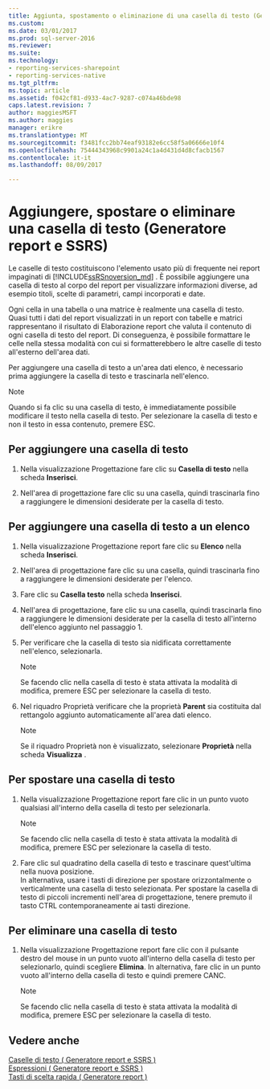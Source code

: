 ```yaml
---
title: Aggiunta, spostamento o eliminazione di una casella di testo (Generatore Report e SSRS) | Documenti Microsoft
ms.custom: 
ms.date: 03/01/2017
ms.prod: sql-server-2016
ms.reviewer: 
ms.suite: 
ms.technology:
- reporting-services-sharepoint
- reporting-services-native
ms.tgt_pltfrm: 
ms.topic: article
ms.assetid: f042cf81-d933-4ac7-9287-c074a46bde98
caps.latest.revision: 7
author: maggiesMSFT
ms.author: maggies
manager: erikre
ms.translationtype: MT
ms.sourcegitcommit: f3481fcc2bb74eaf93182e6cc58f5a06666e10f4
ms.openlocfilehash: 75444343968c9901a24c1a4d431d4d8cfacb1567
ms.contentlocale: it-it
ms.lasthandoff: 08/09/2017

---
```

# <a name="add-move-or-delete-a-text-box-report-builder-and-ssrs"></a>Aggiungere, spostare o eliminare una casella di testo (Generatore report e SSRS)
  Le caselle di testo costituiscono l'elemento usato più di frequente nei report impaginati di [!INCLUDE[ssRSnoversion_md](../../includes/ssrsnoversion-md.md)] . È possibile aggiungere una casella di testo al corpo del report per visualizzare informazioni diverse, ad esempio titoli, scelte di parametri, campi incorporati e date.  
  
 Ogni cella in una tabella o una matrice è realmente una casella di testo. Quasi tutti i dati del report visualizzati in un report con tabelle e matrici rappresentano il risultato di Elaborazione report che valuta il contenuto di ogni casella di testo del report. Di conseguenza, è possibile formattare le celle nella stessa modalità con cui si formatterebbero le altre caselle di testo all'esterno dell'area dati.  
  
 Per aggiungere una casella di testo a un'area dati elenco, è necessario prima aggiungere la casella di testo e trascinarla nell'elenco.  
  
> [!NOTE]  
>  Quando si fa clic su una casella di testo, è immediatamente possibile modificare il testo nella casella di testo. Per selezionare la casella di testo e non il testo in essa contenuto, premere ESC.  
  
## <a name="to-add-a-text-box"></a>Per aggiungere una casella di testo  
  
1.  Nella visualizzazione Progettazione fare clic su **Casella di testo** nella scheda **Inserisci**.  
  
2.  Nell'area di progettazione fare clic su una casella, quindi trascinarla fino a raggiungere le dimensioni desiderate per la casella di testo.  
  
## <a name="to-add-a-text-box-in-a-list"></a>Per aggiungere una casella di testo a un elenco  
  
1.  Nella visualizzazione Progettazione report fare clic su **Elenco** nella scheda **Inserisci**.  
  
2.  Nell'area di progettazione fare clic su una casella, quindi trascinarla fino a raggiungere le dimensioni desiderate per l'elenco.  
  
3.  Fare clic su **Casella testo** nella scheda **Inserisci**.  
  
4.  Nell'area di progettazione, fare clic su una casella, quindi trascinarla fino a raggiungere le dimensioni desiderate per la casella di testo all'interno dell'elenco aggiunto nel passaggio 1.   
  
5.  Per verificare che la casella di testo sia nidificata correttamente nell'elenco, selezionarla.  
  
    > [!NOTE]  
    >  Se facendo clic nella casella di testo è stata attivata la modalità di modifica, premere ESC per selezionare la casella di testo.  
  
6.  Nel riquadro Proprietà verificare che la proprietà **Parent** sia costituita dal rettangolo aggiunto automaticamente all'area dati elenco.  
  
    > [!NOTE]  
    >  Se il riquadro Proprietà non è visualizzato, selezionare **Proprietà** nella scheda **Visualizza** .  
  
## <a name="to-move-a-text-box"></a>Per spostare una casella di testo  
  
1.  Nella visualizzazione Progettazione report fare clic in un punto vuoto qualsiasi all'interno della casella di testo per selezionarla.  
  
    > [!NOTE]  
    >  Se facendo clic nella casella di testo è stata attivata la modalità di modifica, premere ESC per selezionare la casella di testo.  
  
2.  Fare clic sul quadratino della casella di testo e trascinare quest'ultima nella nuova posizione.   
    In alternativa, usare i tasti di direzione per spostare orizzontalmente o verticalmente una casella di testo selezionata. Per spostare la casella di testo di piccoli incrementi nell'area di progettazione, tenere premuto il tasto CTRL contemporaneamente ai tasti direzione.  
  
## <a name="to-delete-a-text-box"></a>Per eliminare una casella di testo  
  
1.  Nella visualizzazione Progettazione report fare clic con il pulsante destro del mouse in un punto vuoto all'interno della casella di testo per selezionarlo, quindi scegliere **Elimina**. In alternativa, fare clic in un punto vuoto all'interno della casella di testo e quindi premere CANC.  
  
    > [!NOTE]  
    >  Se facendo clic nella casella di testo è stata attivata la modalità di modifica, premere ESC per selezionare la casella di testo.  
  
## <a name="see-also"></a>Vedere anche  
 [Caselle di testo &#40; Generatore report e SSRS &#41;](../../reporting-services/report-design/text-boxes-report-builder-and-ssrs.md)   
 [Espressioni &#40; Generatore report e SSRS &#41;](../../reporting-services/report-design/expressions-report-builder-and-ssrs.md)   
 [Tasti di scelta rapida &#40; Generatore report &#41;](../../reporting-services/report-builder/keyboard-shortcuts-report-builder.md)  
  
  
